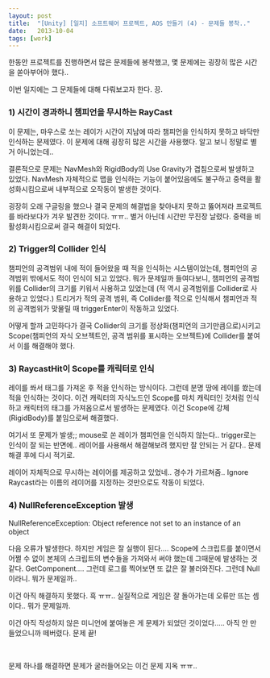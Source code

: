 ```yaml
---
layout: post
title:  "[Unity] [일지] 소프트웨어 프로젝트, AOS 만들기 (4) - 문제들 봉착.."
date:   2013-10-04
tags: [work]
---
```


  한동안 프로젝트를 진행하면서 많은 문제들에 봉착했고, 몇 문제에는 굉장히 많은 시간을 쏟아부어야 했다.. 

  이번 일지에는 그 문제들에 대해 다뤄보고자 한다. 끙. 


<h3>1) 시간이 경과하니 챔피언을 무시하는 RayCast </h3>

  이 문제는, 마우스로 쏘는 레이가 시간이 지남에 따라 챔피언을 인식하지 못하고 바닥만 인식하는 문제였다. 이 문제에 대해 굉장히 많은 시간을 사용했다. 알고 보니 정말로 별거 아니었는데.. 

  결론적으로 문제는 NavMesh와 RigidBody의 Use Gravity가 겹침으로써 발생하고 있었다. NavMesh 자체적으로 맵을 인식하는 기능이 붙어있음에도 불구하고 중력을 활성화시킴으로써 내부적으로 오작동이 발생한 것이다. 

  굉장히 오래 구글링을 했으나 결국 문제의 해결법을 찾아내지 못하고 뚫어져라 프로젝트를 바라보다가 겨우 발견한 것이다. ㅠㅠ.. 별거 아닌데 시간만 무진장 날렸다. 중력을 비활성화시킴으로써 결국 해결이 되었다. 


<h3>2) Trigger의 Collider 인식 </h3>

  챔피언의 공격범위 내에 적이 들어왔을 때 적을 인식하는 시스템이었는데, 챔피언의 공격범위 밖에서도 적이 인식이 되고 있었다. 뭐가 문제일까 들여다보니, 챔피언의 공격범위를 Collider의 크기를 키워서 사용하고 있었는데 (적 역시 공격범위를 Collider로 사용하고 있었다.) 트리거가 적의 공격 범위, 즉 Collider를 적으로 인식해서 챔피언과 적의 공격범위가 맞물릴 때 triggerEnter이 작동하고 있었다. 

  어떻게 할까 고민하다가 결국 Collider의 크기를 정상화(챔피언의 크기만큼으로)시키고 Scope(챔피언의 자식 오브젝트인, 공격 범위를 표시하는 오브젝트)에 Collider를 붙여서 이를 해결해야 했다. 


<h3>3) RaycastHit이 Scope를 캐릭터로 인식</h3>

  레이를 쏴서 태그를 가져온 후 적을 인식하는 방식이다. 그런데 분명 땅에 레이를 쐈는데 적을 인식하는 것이다. 이건 캐릭터의 자식노드인 Scope를 마치 캐릭터인 것처럼 인식하고 캐릭터의 태그를 가져옴으로서 발생하는 문제였다. 이건 Scope에 강체(RigidBody)를 붙임으로써 해결했다. 

  여기서 또 문제가 발생;; mouse로 쏜 레이가 챔피언을 인식하지 않는다.. trigger로는 인식이 잘 되는 반면에.. 레이어를 사용해서 해결해보려 했지만 잘 안되는 거 같다.. 문제 해결 후에 다시 적기로. 

  레이어 자체적으로 무시하는 레이어를 제공하고 있었네.. 경수가 가르쳐줌.. Ignore Raycast라는 이름의 레이어를 지정하는 것만으로도 작동이 되었다. 


<h3>4) NullReferenceException 발생 </h3>

NullReferenceException: Object reference not set to an instance of an object 

  다음 오류가 발생한다. 하지만 게임은 잘 실행이 된다.... Scope에 스크립트를 붙이면서 어쩔 수 없이 본체의 스크립트의 변수들을 가져와서 써야 했는데 그때문에 발생하는 것 같다. GetComponent.... 그런데 로그를 찍어보면 또 값은 잘 불러와진다. 그런데 Null이라니. 뭐가 문제일까.. 

이건 아직 해결하지 못했다. 흑 ㅠㅠ.. 실질적으로 게임은 잘 돌아가는데 오류만 뜨는 셈이다.. 뭐가 문제일까. 

  이건 아직 작성하지 않은 미니언에 붙여놓은 게 문제가 되었던 것이었다..... 아직 안 만들었으니까 떼버렸다. 문제 끝! 

<br/>

  문제 하나를 해결하면 문제가 굴러들어오는 이건 문제 지옥 ㅠㅠ.. 